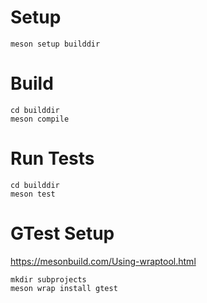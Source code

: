 # Setup
```
meson setup builddir
```

# Build
```
cd builddir
meson compile
```

# Run Tests
```
cd builddir
meson test
```

# GTest Setup
https://mesonbuild.com/Using-wraptool.html

```
mkdir subprojects
meson wrap install gtest
```